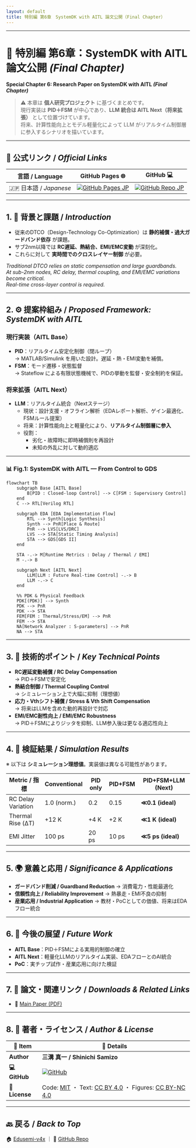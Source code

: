 ```yaml
---
layout: default
title: 特別編 第6章　SystemDK with AITL 論文公開（Final Chapter）
---
```


---

# 📕 特別編 第6章：SystemDK with AITL 論文公開 *(Final Chapter)*  
**Special Chapter 6: Research Paper on SystemDK with AITL *(Final Chapter)***

> ⚠️ 本章は **個人研究プロジェクト** に基づくまとめです。  
> 現行実装は **PID＋FSM** が中心であり、**LLM 統合は AITL Next（将来拡張）** として位置づけています。  
> 将来、計算性能向上とモデル軽量化によって LLM がリアルタイム制御層に参入するシナリオを描いています。

---

## 🔗 公式リンク / *Official Links*

| 言語 / Language | GitHub Pages 🌐 | GitHub 💻 |
|-----------------|----------------|-----------|
| 🇯🇵 日本語 / *Japanese* | [![GitHub Pages JP](https://img.shields.io/badge/GitHub%20Pages-日本語版-brightgreen?logo=github)](https://samizo-aitl.github.io/Edusemi-v4x/f_chapter6_research/) | [![GitHub Repo JP](https://img.shields.io/badge/GitHub-日本語版-blue?logo=github)](https://github.com/Samizo-AITL/Edusemi-v4x/tree/main/f_chapter6_research) |

---

## 1. 📝 背景と課題 / *Introduction*
- 従来のDTCO（Design-Technology Co-Optimization）は **静的補償・過大ガードバンド依存** が課題。  
- サブ2nm以降では **RC遅延、熱結合、EMI/EMC変動** が深刻化。  
- これらに対して **実時間でのクロスレイヤー制御** が必要。  

*Traditional DTCO relies on static compensation and large guardbands.  
At sub-2nm nodes, RC delay, thermal coupling, and EMI/EMC variations become critical.  
Real-time cross-layer control is required.*

---

## 2. ⚙️ 提案枠組み / *Proposed Framework: SystemDK with AITL*

### **現行実装（AITL Base）**
- **PID**：リアルタイム安定化制御（閉ループ）  
  → MATLAB/Simulink を用いた設計。遅延・熱・EMI変動を補償。  
- **FSM**：モード遷移・状態監督  
  → Stateflow による有限状態機械で、PIDの挙動を監督・安全制約を保証。  

### **将来拡張（AITL Next）**
- **LLM**：リアルタイム統合（Nextステージ）  
  - 現状：設計支援・オフライン解析（EDAレポート解析、ゲイン最適化、FSMルール提案）  
  - 将来：計算性能向上と軽量化により、**リアルタイム制御層に参入**  
  - 役割：  
    - 劣化・故障時に即時補償則を再設計  
    - 未知の外乱に対して動的適応  

---

### 📊 Fig.1: SystemDK with AITL — From Control to GDS

```mermaid
flowchart TB
    subgraph Base [AITL Base]
        B[PID : Closed-loop Control] --> C[FSM : Supervisory Control]
    end
    C --> RTL[Verilog RTL]

    subgraph EDA [EDA Implementation Flow]
        RTL --> Synth[Logic Synthesis]
        Synth --> PnR[Place & Route]
        PnR --> LVS[LVS/DRC]
        LVS --> STA[Static Timing Analysis]
        STA --> GDS[GDS II]
    end

    STA -.-> M[Runtime Metrics : Delay / Thermal / EMI]
    M -.-> B

    subgraph Next [AITL Next]
        LLM[LLM : Future Real-time Control] -.-> B
        LLM -.-> C
    end

    %% PDK & Physical Feedback
    PDK[(PDK)] --> Synth
    PDK --> PnR
    PDK --> STA
    FEM[FEM : Thermal/Stress/EM] --> PnR
    FEM --> STA
    NA[Network Analyzer : S-parameters] --> PnR
    NA --> STA
```

---

## 3. 🧩 技術的ポイント / *Key Technical Points*
- **RC遅延変動補償 / RC Delay Compensation**  
  → PID＋FSMで安定化  
- **熱結合制御 / Thermal Coupling Control**  
  → シミュレーション上で大幅に抑制（理想値）  
- **応力・Vthシフト補償 / Stress & Vth Shift Compensation**  
  → 将来はLLMを含めた動的再設計で対応  
- **EMI/EMC耐性向上 / EMI/EMC Robustness**  
  → PID＋FSMによりジッタを抑制、LLM参入後は更なる適応性向上  

---

## 4. 🔬 検証結果 / *Simulation Results*
※ 以下は **シミュレーション理想値**。実装値は異なる可能性があります。  

| Metric / 指標 | Conventional | PID only | PID+FSM | PID+FSM+LLM (Next) |
|---------------|--------------|----------|---------|--------------------|
| RC Delay Variation | 1.0 (norm.) | 0.2 | 0.15 | **≪0.1 (ideal)** |
| Thermal Rise (ΔT) | +12 K | +4 K | +2 K | **≪1 K (ideal)** |
| EMI Jitter | 100 ps | 20 ps | 10 ps | **≪5 ps (ideal)** |

---

## 5. 🌍 意義と応用 / *Significance & Applications*
- **ガードバンド削減 / Guardband Reduction** → 消費電力・性能最適化  
- **信頼性向上 / Reliability Improvement** → 熱暴走・EMI不良の抑制  
- **産業応用 / Industrial Application** → 教材・PoCとしての価値、将来はEDAフロー統合  

---

## 6. 🚀 今後の展望 / *Future Work*
- **AITL Base**：PID＋FSMによる実用的制御の確立  
- **AITL Next**：軽量化LLMのリアルタイム実装、EDAフローとのAI統合  
- **PoC**：実チップ試作・産業応用に向けた検証  

---

## 7. 📄 論文・関連リンク / *Downloads & Related Links*
- 📑 [Main Paper (PDF)](systemdk_aitl2025.pdf)  

---

## 8. 👤 著者・ライセンス / *Author & License*

| 📌 Item | 📄 Details |
|------|------|
| **Author** | **三溝 真一 / Shinichi Samizo** |
| **💻 GitHub** | [![GitHub](https://img.shields.io/badge/GitHub-Samizo--AITL-blue?style=for-the-badge&logo=github)](https://github.com/Samizo-AITL) |
| **📜 License** | Code: [MIT](https://opensource.org/licenses/MIT) ・ Text: [CC BY 4.0](https://creativecommons.org/licenses/by/4.0/) ・ Figures: [CC BY-NC 4.0](https://creativecommons.org/licenses/by-nc/4.0/) |

---

## 🔙 戻る / *Back to Top*
🏠 [Edusemi-v4x](../) ｜ 📂 [GitHub Repo](https://github.com/Samizo-AITL/Edusemi-v4x)
